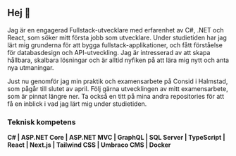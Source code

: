 ## Hej 👋

Jag är en engagerad Fullstack-utvecklare med erfarenhet av C#, .NET och React, som söker mitt första jobb som utvecklare. Under studietiden har jag lärt mig grunderna för att bygga fullstack-applikationer, och fått förståelse för databasdesign och API-utveckling. Jag är intresserad av att skapa hållbara, skalbara lösningar och är alltid nyfiken på att lära mig nytt och anta nya utmaningar.

Just nu genomför jag min praktik och examensarbete på Consid i Halmstad, som pågår till slutet av april. Följ gärna utvecklingen av mitt examensarbete, som är pinnat längre ner. Ta också en titt på mina andra repositories för att få en inblick i vad jag lärt mig under studietiden.

### Teknisk kompetens
**C# | ASP.NET Core | ASP.NET MVC | GraphQL | SQL Server | TypeScript | React | Next.js | Tailwind CSS | Umbraco CMS | Docker**

<!--
**MisimoM/MisimoM** is a ✨ _special_ ✨ repository because its `README.md` (this file) appears on your GitHub profile.

Here are some ideas to get you started:

- 🔭 I’m currently working on ...
- 🌱 I’m currently learning ...
- 👯 I’m looking to collaborate on ...
- 🤔 I’m looking for help with ...
- 💬 Ask me about ...
- 📫 How to reach me: ...
- 😄 Pronouns: ...
- ⚡ Fun fact: ...
-->
